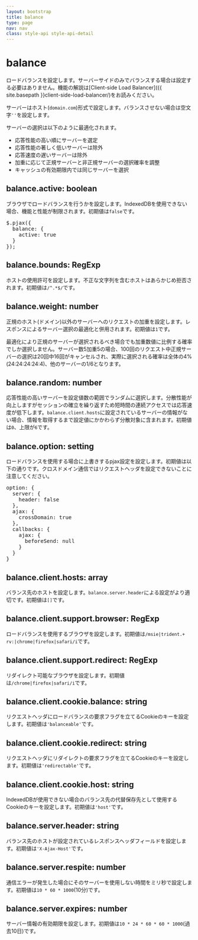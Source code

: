 ```yaml
---
layout: bootstrap
title: balance
type: page
nav: nav
class: style-api style-api-detail
---
```


# balance
ロードバランスを設定します。サーバーサイドのみでバランスする場合は設定する必要はありません。機能の解説は[Client-side Load Balancer]({{ site.basepath }}client-side-load-balancer/)をお読みください。

サーバーはホスト(`domain.com`)形式で設定します。バランスさせない場合は空文字`''`を設定します。

サーバーの選択は以下のように最適化されます。

* 応答性能の高い順にサーバーを選定
* 応答性能の著しく低いサーバーは除外
* 応答速度の遅いサーバーは除外
* 加重に応じて正規サーバーと非正規サーバーの選択確率を調整
* キャッシュの有効期限内では同じサーバーを選択

## balance.active: boolean
ブラウザでロードバランスを行うかを設定します。IndexedDBを使用できない場合、機能と性能が制限されます。初期値は`false`です。

<pre class="sh brush: js;">
$.pjax({
  balance: {
    active: true
  }
});
</pre>

## balance.bounds: RegExp
ホストの使用許可を設定します。不正な文字列を含むホストはあらかじめ拒否されます。初期値は`/^.*$/`です。

## balance.weight: number
正規のホスト(ドメイン)以外のサーバーへのリクエストの加重を設定します。レスポンスによるサーバー選択の最適化と併用されます。初期値は`1`です。

最適化により正規のサーバーが選択されるべき場合でも加重数値に比例する確率でしか選択しません。サーバー数5加重5の場合、100回のリクエスト中正規サーバーの選択は20回中16回がキャンセルされ、実際に選択される確率は全体の4%(24:24:24:24:4)、他のサーバーの1/6となります。

## balance.random: number
応答性能の高いサーバーを設定値数の範囲でランダムに選択します。分散性能が向上しますがセッションの確立を繰り返すため短時間の連続アクセスでは応答速度が低下します。`balance.client.hosts`に設定されているサーバーの情報がない場合、情報を取得するまで設定値にかかわらず分散対象に含まれます。初期値は`0`、上限が`6`です。

## balance.option: setting
ロードバランスを使用する場合に上書きするpjax設定を設定します。初期値は以下の通りです。クロスドメイン通信ではリクエストヘッダを設定できないことに注意してください。

<pre class="sh brush: js;">
option: {
  server: {
    header: false
  },
  ajax: {
    crossDomain: true
  },
  callbacks: {
    ajax: {
      beforeSend: null
    }
  }
}
</pre>

## balance.client.hosts: array
バランス先のホストを設定します。`balance.server.header`による設定がより適切です。初期値は`[]`です。

## balance.client.support.browser: RegExp
ロードバランスを使用するブラウザを設定します。初期値は`/msie|trident.+ rv:|chrome|firefox|safari/i`です。

## balance.client.support.redirect: RegExp
リダイレクト可能なブラウザを設定します。初期値は`/chrome|firefox|safari/i`です。

## balance.client.cookie.balance: string
リクエストヘッダにロードバランスの要求フラグを立てるCookieのキーを設定します。初期値は`'balanceable'`です。

## balance.client.cookie.redirect: string
リクエストヘッダにリダイレクトの要求フラグを立てるCookieのキーを設定します。初期値は`'redirectable'`です。

## balance.client.cookie.host: string
IndexedDBが使用できない場合のバランス先の代替保存先として使用するCookieのキーを設定します。初期値は`'host'`です。

## balance.server.header: string
バランス先のホストが設定されているレスポンスヘッダフィールドを設定します。初期値は`'X-Ajax-Host'`です。

## balance.server.respite: number
通信エラーが発生した場合にそのサーバーを使用しない時間をミリ秒で設定します。初期値は`10 * 60 * 1000`(10分)です。

## balance.server.expires: number
サーバー情報の有効期限を設定します。初期値は`10 * 24 * 60 * 60 * 1000`(過去10日)です。
